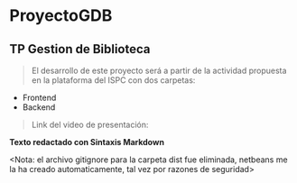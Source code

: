 # ProyectoGDB

## TP Gestion de Biblioteca

>El desarrollo de este proyecto será a partir de la actividad propuesta en la plataforma del ISPC con dos carpetas:

* Frontend
* Backend

>Link del video de presentación: 

**Texto redactado con Sintaxis Markdown**

<Nota: el archivo gitignore para la carpeta dist fue eliminada, netbeans me la ha creado automaticamente, tal vez por razones de seguridad>

